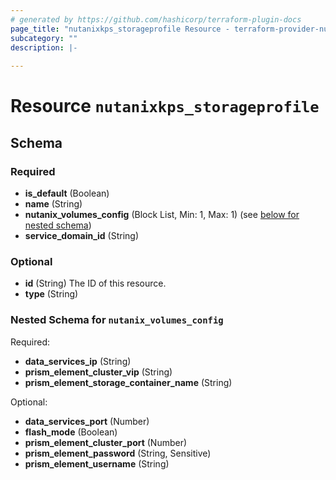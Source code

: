```yaml
---
# generated by https://github.com/hashicorp/terraform-plugin-docs
page_title: "nutanixkps_storageprofile Resource - terraform-provider-nutanixkps"
subcategory: ""
description: |-
  
---
```


# Resource `nutanixkps_storageprofile`





<!-- schema generated by tfplugindocs -->
## Schema

### Required

- **is_default** (Boolean)
- **name** (String)
- **nutanix_volumes_config** (Block List, Min: 1, Max: 1) (see [below for nested schema](#nestedblock--nutanix_volumes_config))
- **service_domain_id** (String)

### Optional

- **id** (String) The ID of this resource.
- **type** (String)

<a id="nestedblock--nutanix_volumes_config"></a>
### Nested Schema for `nutanix_volumes_config`

Required:

- **data_services_ip** (String)
- **prism_element_cluster_vip** (String)
- **prism_element_storage_container_name** (String)

Optional:

- **data_services_port** (Number)
- **flash_mode** (Boolean)
- **prism_element_cluster_port** (Number)
- **prism_element_password** (String, Sensitive)
- **prism_element_username** (String)


